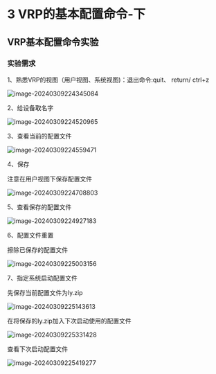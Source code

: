 # 3 VRP的基本配置命令-下

## VRP基本配置命令实验

### 实验需求

1、熟悉VRP的视图（用户视图、系统视图)：退出命令:quit、 return/ ctrl+z

![image-20240309224345084](https://img.yatjay.top/md/image-20240309224345084.png)

2、给设备取名字

![image-20240309224520965](https://img.yatjay.top/md/image-20240309224520965.png)

3、查看当前的配置文件

![image-20240309224559471](https://img.yatjay.top/md/image-20240309224559471.png)

4、保存

注意在用户视图下保存配置文件

![image-20240309224708803](https://img.yatjay.top/md/image-20240309224708803.png)

5、查看保存的配置文件

![image-20240309224927183](https://img.yatjay.top/md/image-20240309224927183.png)

6、配置文件重置

擦除已保存的配置文件

![image-20240309225003156](https://img.yatjay.top/md/image-20240309225003156.png)

7、指定系统启动配置文件

先保存当前配置文件为ly.zip

![image-20240309225143613](https://img.yatjay.top/md/image-20240309225143613.png)

在将保存的ly.zip加入下次启动使用的配置文件

![image-20240309225331428](https://img.yatjay.top/md/image-20240309225331428.png)

查看下次启动配置文件

![image-20240309225419277](https://img.yatjay.top/md/image-20240309225419277.png)

